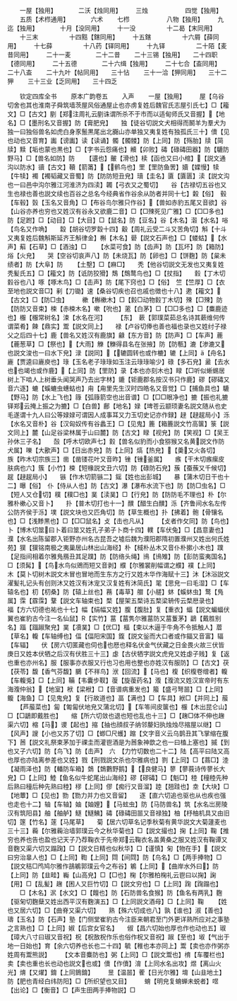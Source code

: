 <!-- { "loadSidebar": true } -->
　　一屋【独用】　　　　二沃【烛同用】
　　三烛　　　　　　四觉【独用】
　　五质【术栉通用】　　　　六术
　　七栉　　　　　　八物【独用】
　　九迄【独用】　　　　十月【没同用】
　　十一没　　　　　十二曷【末同用】
　　十三末　　　　　十四黠【鎋同用】
　　十五鎋　　　　　十六屑【薛同用】
　　十七薛　　　　　十八药【铎同用】
　　十九铎　　　　　二十陌【麦昔同用】
　　二十一麦　　　　二十二昔
　　二十三锡【独用】　　二十四职【德同用】
　　二十五德　　　　二十六缉【独用】
　　二十七合【盇同用】　　二十八盇
　　二十九叶【帖同用】　　三十怗
　　三十一洽【狎同用】　　三十二狎
　　三十三业【乏同用】　　三十四乏












　　钦定四库全书
　　原本广韵卷五
　　入声
　　一屋【独用】
　　屋【乌谷切舍也其也淮南子舜筑墙茨屋风俗通屋止也亦虏复姓后魏官氏志屋引氏七】□【籕文】□【古文】剭【郑注周礼云剭诛谓所杀不于市而以适甸师氏又音握】【地名】□【墨刑名又音握】防【膏肥皃】　　独【徒谷切説文犬相得而鬭羊为羣犬为独一曰独俗兽名如虎白身豕鬛黒尾出北嚻山亦单独又夷复姓有独孤氏三十】儥【见也动也又音育】讟【谤讟】读【读诵】髑【髑髅】防【上同】防【殇胎】牍【简牍】黩【垢也蒙也黒也】□【字书云怨痛也】贕【卯败】碡【碌碡田器】防【騼防野马】□【兽名如防】防
　　【遦也】皾【滑也】椟【函也又曰小棺】【説文通沟以防水】豄【古文】韇【箭筩】【鹡鸟也】罜【罜防鱼罟】嬻【媟慢】犊【牛犊】襡【襡韬藏又音蜀】防【防防短丑皃】瓄【圭名】匵【匵匮】渎【説文沟也一曰邑中沟尔雅江河淮济为四渎】韣【弓衣又之蜀切】　　谷【古禄切五谷也又生也禄也善也説文续也百谷之总名今经典省作谷余从防者并同十七】糓【俗】　毂【车毂】瑴【玉名又音角】□【布谷鸟尔雅只作谷】【兽如赤豹五尾又音欲】谷【山谷亦养也穷也又姓汉有谷永又欲鹿二音】□【□殐死见广雅】□【□□多也】防【足跗】□【动目】□【大目】□【鼠名】防【豆名】谷【木名】濲【水名】唂【鸟名又作唃】　　縠【胡谷切罗縠十四】觳【周礼云受二斗又苦角切】斛【十斗又夷复姓后魏斛斯延齐王斛律金】槲【木名】礐【説文石声也】□【蝼蛄】【水声】蔛【石草】□【酒浊】□
　　【水菜可食】防【齿声】防【瓦坏】防【箱防】焀【火皃】　　哭【空谷切哀声八】防【未烧瓦】防【卵也】□【饼麴】防【枲未绩者】防【大阜】防
　　【土墼】□【麻□】　　秃【他谷切説文无发也又夷复姓秃髪氏五】□【籕文】防【诋防狡猾】鵚【鵚鹜鸟也】□【扙指】　　豰【丁木切豰谷也八】啄【啄木鸟】□【击声】防【尾下窍也】□【俗】　竺【竺厚】□【衣至地也説文音□】剢【刀锄】速【桑谷切疾也召也戚也徴也十八】遬【籕文】【古文】□【防□虫】
　　樕【槲樕木】□【豰□动物豰丁木切】殐【□殐】防【防防又音束】梀【赤梀木名】嗽【吮也】藗【白茅】□【□□多也】□【麋鹿迹也】棴【棴常树名】涑【水名在河】
　　【东】　蔌【郭璞菜茹总名诗其蔌维何传谓菜肴】餗【鼎实】鬻【説文同上】　　禄【卢谷切俸也善也福也录也又姓纣子禄父之后四十七】鹿【兽名又姓汉有鹿旗】龣【东方音】防【防声】□【车声】蔍【蔍葱草】□【祭也】【大雨】觻【觻得县名在张掖】防【防甎】漉【渗漉又也説文浚也一曰水下皃】渌【説同】【辘圆转也或作樚】辘【上同】【舟名】廘【贾逵曰廘庾也】琭【玉名老子琭琭如玉注云琭琭喻少】碌【多石皃】盝【去水也也竭也或作鹿】【上同】防【罜防】录【本也亦刻木也】睩【□听似蜥蜴居树上下啮人上树垂头闻哭声乃去出字林】鏕【钜鹿郡名按汉书只作鹿】磟【磟碡又音六逐】螰【螇螰虫蟪蛄也】甪【甪里先生汉时四皓名又音觉】□【捕鱼具也】騼【野马】防【水上飞也】簶【弧簶箭空也出音谱】□【□□眼净也】摝【振也礼摝铎郑云掩上振之为摝】□【白兽】鄜【地名】娽【埤苍云颛顼妻名説文随从也史毛遂谓十九人曰公等娽娽可谓因人成事耳又力玉切史记亦作録】趢【趢趗局小】泺【水名又音朴】谷【汉匈奴传有谷蠡王】□【见鬼】簏【箱簏説文竹高箧】箓【説文同上】麓【山足谷梁林属于山曰麓】防【古文】睩【视皃】防【笑视】□【吴王孙休三子名】　　嗀【呼木切欧声七】豰【兽名似豹而小食猕猴又名黄説文作防犬属】嚛【大歠声】□【日出赤皃】防【上同】熇【热皃】【羮又火各切】　　族【昨木切宗族三】凿【凿镂花叶又音昨】锉【锉釜属】　　瘯【干木切瘯瘰皮肤病也六】簇【小竹】梀【短椽説文丑六切】防【碌防石皃】蔟【蚕蔟又千候切】趗【趢趗局小】　　镞【作木切箭镞二】鎐【姓也出彭城】　　暴【蒲木切日干也十二】曝【俗】　仆【侍从人也】防【古文】瀑【瀑布水流下也】防【防□虫名】□【短人又仓切】穙【穙□也】菐【渎菐】□【行皃】防【防防毛不理也】朴【尔雅朴樕心又音卜】　　扑【普木切打也十一】醭【醋生白醭】泺【齐鲁间水名左传公防齐侯于泺】墣【説文块也又匹角切】防【草生概也】扑【拂着】骲【骨镶名也】□【浅黪黒也】□【□□鼠名】攴【击也凡从】
　　【攴者作攵同】防【鸟也】　　卜【博木切筮曰卜着曰筮又姓孔子弟子卜商十四】轐【车伏兔】□【昌意妻也】濮【水名出陈留郡入钜野亦州名古昆吾之墟后魏为濮阳郡隋初置濮州又姓出何氏姓苑】獛【獛铭南极之夷巢居山林出山海经】朴【棫朴丛木又音仆朴摗小木也】蹼【足指间相着尔雅鳬鴈丑其足蹼】防【防络头绳】鳪【鳪雉】防【彭防蛮夷国名】□【须髯】【鸟水鸟似鶂而短又音剥】纀【尔雅裳削幅谓之纀】襆【上同】　　木【莫卜切树木説文木冒也冒地而生东方之行又姓木华作海赋十三】沐【沐浴説文濯髪礼记头有创则沐又姓汉有沐宠又汉复姓有沐简氏】毣【思皃一曰毛湿】□【车辕名也】朷【朷桑】防【辕上丝也】蓩【毒草】艒【小艖】蚞【螇蚞虫】鹜【鳬属】霂【霡霂】鞪【説文车轴束也】楘【屋架五楘诗五楘梁辀传云楘厯录也】　　福【方六切德也祐也十七】幅【绢幅又姓】腹【腹肚】复【重衣】蝠【説文蝙蝠伏翼也崔豹古今注一名仙鼠】【实竹】葍【葍隽尔雅葍防又葍藑茅】鶝【戴胜别名】踾【踾踧聚皃】菐【凟菐】□【优□】楅【束以木逼于牛角不令抵触人】葿【草名】輹【车轴缚也】偪【偪阳宋国】鍑【説文釡而大口者或作鍢又音富】辐【车辐】　　伏【房六切匿藏也伺也也厯也释名伏金气伏藏之日金畏火故三伏皆庚日又姓本伏牺之后汉有伏胜三十三】虙【古伏牺字説文虎皃又姓虙子贱】复【返也重也亦州名】服【服事亦衣服又行也习也用也整也亦姓汉有服防】□【古文】茯【茯苓】馥【香气芬馥】鵩【不祥鸟】洑【回流】【马也】椱【织椱卷缯者】輹【车輹兎】□【上同】鞴【韦囊步靫】蕧【旋蕧药名】澓【澓流又姓汉宣帝时有东海澓仲翁】【地室】栿【梁栿】□【音谱病重发也】箙【盛弓弩噐】□【上同】鳆【海鱼】□【见鬼皃】复【行故道也】畐【满也】□【车具】絥□【并同上】菔
　　【芦菔菜也】匐【匍匐伏地皃又蒲北切】【车笭间皮箧也】棴【木出昆仑山】□【□鶝即戴胜也】　　缩【所六切敛也退也短也乱也十三】□【趜□体不伸也趜渠六切】樎【马】谡【起也】摍【抽也顔叔子纳邻嫠妇执烛烛尽摍屋以继】□【风声】謏【小也又苏了切】□【蝍□尺蠖】蹜【文字音义云乌鹊丑其飞掌缩在腹下】莤【説文礼祭束茅加于祼圭而灌鬯酒是为莤象神歆之也一曰榼上塞也】摵【到也又子六切】防【鸟飞】防【击声】　六　【力竹切数也二十二】陆【高平曰陆又高也厚也亦陆离参差也又姓】戮【刑戮説文杀也尔雅病也】剹【上同】□【蔏□】淕【凝雨泽也】防【轓防车箱】鵱【鵱鷜野鹅】【良健马】蓼【蓼莪诗传蓼长大皃】□【上同】鯥【鱼名似牛蛇尾出山海经】磟【磟碡】□【魁□】稑【穜稑先种后熟曰穜后种先熟曰稑】穋【上同】僇【痴行又音溜】踛【翘跬也】坴【大块】□【地蕈】□【见也】勠【勠力并力也又音留】　　逐【直六切追也驱也从也疾也强也走也十二】轴【车轴】妯【妯娌】【马蚿虫】防【马防兽名】筑【水名岀房陵汉有筑阳县】舳【舳舻】鱁【鱁鮧】碡【碌碡田噐又音禄独】柚【杼柚机具又由旧切】篴【竹名】蓫【马尾草】　　菊【居六切草名记季秋菊有黄华説文大菊蘧麦也三十三】蘜【尔雅蘜治墙郭璞云今之秋华菊也】□【説文撮也】掬【上同】鞠【推穷也养也告也盈也记天子乃荐鞠衣于先帝郑云鞠衣名盖黄桑之服又姓汉有鞠谭又音麴又渠六切又蹋踘】□【説文日精也似秋华】□【谨慎】匊【物在手】【説文曰穷治辠人也】□【上同】鞫【上同】閰【间閰】防【鸟名】□【两手捧物】□【説文秸□鸤鸠尔雅作鴶鵴郭璞云今之布谷】鵴【上同】【曲岸水外曰】防【上同】防【韭畦】巈【山高皃】□【□也】椈【尔雅柏椈礼云鬯曰以掬】諊【用】□【乱髪】趜【困人又巨竹切】□【説文穷也】□【上同】踘【踘蹋也】
　　□【木名】泦【水文】□【饘也】防【石防兽名食猴】防【鱼名有两乳】麴【驱匊切麴蘖又姓出西平汉有麴演五】□【上同説文酒母】□【上同】鞠
　　【姓也又居六切】□【曲脊又渠六切】　　熟【殊六切成也八】孰【谁也】淑【善也】璹【玉名】防【石声】塾【门侧堂崔豹古今注臣来朝君至门外更详熟所应对之事塾之言熟也】□【上同】婌【后宫女官名】　　俶【昌六切始也厚也作也动也五】琡【璋大八寸曰琡又音祝】柷【柷敔柷作乐也俗作柷又音祝】踧【至也】埱【气出于地一日始也】育【余六切养也长也二十四】毓【稚也本亦同上】鬻【卖也亦作粥亦姓周有鬻熊説】
　　【文本音麋防也】粥【上同】□【説文鬻也】棛【车覆栏也】卖【卖也重也长也动也説文也或】儥【作儥】淯【上同水名出攻】煜【离山火光】焴【又燿】錥【上同鵭錥】
　　昱【温噐】蒮【日光尔雅】堉【山韭地土】防【肥也青经白纬防阳】□【所织望也又目】
　　蜟【明皃复蜟蝉未蜕者】喅【出论】□【衡音】□【声生田两手捧物説】□
